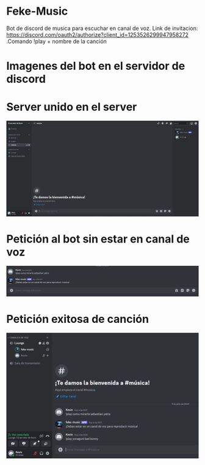 # Feke-Music
Bot de discord de musica para escuchar en canal de voz.
Link de invitacion: https://discord.com/oauth2/authorize?client_id=1253526299947958272
.Comando !play + nombre de la canción
# Imagenes del bot en el servidor de discord
# Server unido en el server
![imagen](images/i1.png)
# Petición al bot sin estar en canal de voz
![imagen](images/i2.png)
# Petición exitosa de canción
![imagen](images/i3.png)

